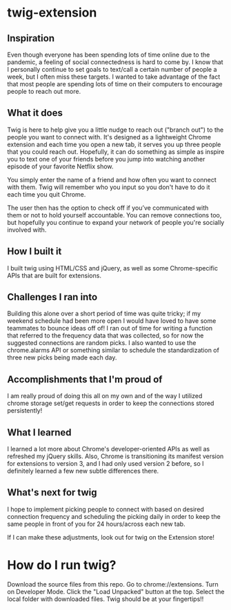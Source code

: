 # twig-extension

## Inspiration

Even though everyone has been spending lots of time online due to the pandemic, a feeling of social connectedness is hard to come by. I know that I personally continue to set goals to text/call a certain number of people a week, but I often miss these targets. I wanted to take advantage of the fact that most people are spending lots of time on their computers to encourage people to reach out more.

## What it does

Twig is here to help give you a little nudge to reach out ("branch out") to the people you want to connect with.
It's designed as a lightweight Chrome extension and each time you open a new tab, it serves you up three people that you could reach out. Hopefully, it can do something as simple as inspire you to text one of your friends before you jump into watching another episode of your favorite Netflix show.

You simply enter the name of a friend and how often you want to connect with them. Twig will remember who you input so you don't have to do it each time you quit Chrome.

The user then has the option to check off if you’ve communicated with them or not to hold yourself accountable. 
You can remove connections too, but hopefully you continue to expand your network of people you're socially involved with.

## How I built it
I built twig using HTML/CSS and jQuery, as well as some Chrome-specific APIs that are built for extensions.

## Challenges I ran into
Building this alone over a short period of time was quite tricky; if my weekend schedule had been more open I would have loved to have some teammates to bounce ideas off of! 
I ran out of time for writing a function that referred to the frequency data that was collected, so for now the suggested connections are random picks. I also wanted to use the chrome.alarms API or something similar to schedule the standardization of three new picks being made each day.

## Accomplishments that I'm proud of
I am really proud of doing this all on my own and of the way I utilized chrome storage set/get requests in order to keep the connections stored persistently!         

## What I learned
I learned a lot more about Chrome's developer-oriented APIs as well as refreshed my jQuery skills.
Also, Chrome is transitioning its manifest version for extensions to version 3, and I had only used version 2 before, so I definitely learned a few new subtle differences there. 

## What's next for twig
I hope to implement picking people to connect with based on desired connection frequency and scheduling the picking daily in order to keep the same people in front of you for 24 hours/across each new tab. 

If I can make these adjustments, look out for twig on the Extension store! 


# How do I run twig?

Download the source files from this repo.
Go to chrome://extensions.
Turn on Developer Mode.
Click the "Load Unpacked" button at the top.
Select the local folder with downloaded files.
Twig should be at your fingertips!!



